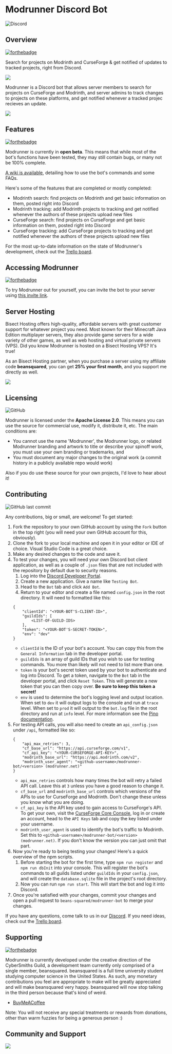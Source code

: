 # Modrunner Discord Bot
![Discord](https://img.shields.io/discord/764169561003130881?color=%237289DA&logo=discord&style=for-the-badge)

## Overview
[![forthebadge](https://forthebadge.com/images/badges/contains-tasty-spaghetti-code.svg)](https://forthebadge.com)

Search for projects on Modrinth and CurseForge & get notified of updates to tracked projects, right from Discord.

![](https://1648105728-files.gitbook.io/~/files/v0/b/gitbook-x-prod.appspot.com/o/spaces%2FYW466levrF1kDXDbfbGG%2Fuploads%2Fk7QILDqgwvDM3rlT6giC%2Fimage.png?alt=media&token=f30d873f-c7bd-4cac-8830-06fb15cc5321)

Modrunner is a Discord bot that allows server members to search for projects on CurseForge and Modrinth, and server admins to track changes to projects on these platforms, and get notified whenever a tracked projec recieves an update.

![](https://1648105728-files.gitbook.io/~/files/v0/b/gitbook-x-prod.appspot.com/o/spaces%2FYW466levrF1kDXDbfbGG%2Fuploads%2FbeXlMgW6zEY0HmL4jwzR%2Fimage.png?alt=media&token=3e0e7829-d12f-4312-b635-8ab4b509a4ce)

## Features
[![forthebadge](https://forthebadge.com/images/badges/made-with-javascript.svg)](https://forthebadge.com)

Modrunner is currently in **open beta**. This means that while most of the bot's functions have been tested, they may still contain bugs, or many not be 100% complete.

[A wiki is available](https://beansquared.gitbook.io/modrunner-wiki/), detailing how to use the bot's commands and some FAQs.

Here's some of the features that are completed or mostly completed:
- Modrinth search: find projects on Modrinth and get basic information on them, posted right into Discord
- Modrinth tracking: add Modrinth projects to tracking and get notified whenever the authors of these projects upload new files
- CurseForge search: find projects on CurseForge and get basic information on them, posted right into Discord
- CurseForge tracking: add CurseForge projects to tracking and get notified whenever the authors of these projects upload new files

For the most up-to-date information on the state of Modrunner's development, check out the [Trello board](https://trello.com/b/tNrFYngk).

## Accessing Modrunner
[![forthebadge](https://forthebadge.com/images/badges/for-you.svg)](https://forthebadge.com)

To try Modrunner out for yourself, you can invite the bot to your server using [this invite link](https://discord.com/api/oauth2/authorize?client_id=978413985722404924&permissions=2048&scope=bot%20applications.commands).

## Server Hosting
Bisect Hosting offers high-quality, affordable servers with great customer support for whatever project you need. Most known for their Minecraft Java Edition multiplayer servers, they also provide game servers for a wide variety of other games, as well as web hosting and virtual private servers (VPS). Did you know Modrunner is hosted on a Bisect Hosting VPS? It's true!

As an Bisect Hosting partner, when you purchase a server using my affiliate code **beansquared**, you can get **25% your first month**, and you support me directly as well.

![](https://www.bisecthosting.com/partners/custom-banners/fc72f588-888d-452c-8d66-6efd45d2882c.png)

## Licensing
![GitHub](https://img.shields.io/github/license/beans-squared/modrunner-bot?style=for-the-badge)

Modrunner is licensed under the **Apache License 2.0**. This means you can use the source for commercial use, modify it, distribute it, etc. The main conditions are:
- You cannot use the name 'Modrunner', the Modrunner logo, or related Modrunner branding and artwork to title or describe your spinoff work, you must use your own branding or trademarks, and
- You must document any major changes to the original work (a commit history in a publicly available repo would work)

Also if you do use these source for your own projects, I'd love to hear about it!

## Contributing
![GitHub last commit](https://img.shields.io/github/last-commit/beans-squared/modrunner-bot?style=for-the-badge)

Any contributions, big or small, are welcome! To get started:

1. Fork the repository to your own GitHub account by using the `Fork` button in the top right (you will need your own GitHub account for this, obviously).
2. Clone the fork to your local machine and open it in your editor or IDE of choice. Visual Studio Code is a great choice.
3. Make any desired changes to the code and save it.
4. To test your changes, you will need your own Discord bot client application, as well as a couple of `.json` files that are not included with the repository by default due to security reasons.
    1. Log into the [Discord Developer Portal](https://discord.com/developers).
    2. Create a new application. Give a name like `Testing Bot`.
    3. Head to the `Bot` tab and click `Add Bot`.
    4. Return to your editor and create a file named `config.json` in the root directory. It will need to formatted like this:
    ```
   {
		"clientId": "<YOUR-BOT'S-CLIENT-ID>",
		"guildIds": [
			<LIST-OF-GUILD-IDS>
		],
		"token": "<YOUR-BOT'S-SECRET-TOKEN>",
		"env": "dev"
    }
   ```
   - `clientId` is the ID of your bot's account. You can copy this from the `General Information` tab in the developer portal.
   - `guildIds` is an array of guild IDs that you wish to use for testing commands. You more than likely will not need to list more than one.
   - `token` is your bot's secret token used by your bot to authenticate and log into Discord. To get a token, navigate to the `Bot` tab in the developer portal, and click `Reset Token`. This will generate a new token that you can then copy over. **Be sure to keep this token a secret!**
   - `env` is used to determine the bot's logging level and output location. When set to `dev` it will output logs to the console and run at `trace` level. When set to `prod` it will output to the `bot.log` file in the root directory and run at `info` level. For more information see the [Pino documentation](https://getpino.io/#/docs/api?id=logger-level).
5. For testing API calls, you will also need to create an `api_config.json` under `/api`, formatted like so:
    ```
   {
		"api_max_retries": 3,
		"cf_base_url": "https://api.curseforge.com/v1",
		"cf_api_key": "<YOUR-CURSEFORGE-API-KEY>",
		"modrinth_base_url": "https://api.modrinth.com/v2",
		"modrinth_user_agent": "<github-username>/modrunner-bot/<version> (modrunner.net)"
    }
   ```
   - `api_max_retries` controls how many times the bot will retry a failed API call. Leave this at `3` unless you have a good reason to change it.
   - `cf_base_url` and `modrinth_base_url` controls which versions of the APIs to use for CurseForge and Modrinth. Don't change these unless you know what you are doing.
   - `cf_api_key` is the API key used to gain access to CurseForge's API. To get your own, visit the [CurseForge Core Console](https://console.curseforge.com/#/), log in or create an account, head to the `API Keys` tab and copy the key listed under your username.
   - `modrinth_user_agent` is used to identify the bot's traffic to Modrinth. Set this to `<github-username>/modrunner-bot/<version> (modrunner.net)`. If you don't know the version you can just omit that part.
6. Now you're ready to being testing your changes! Here's a quick overview of the npm scripts.
    1. Before starting the bot for the first time, type `npm run register` and `npm run dbInit` into your console. This will register the bot's commands to all guilds listed under `guildIds` in your `config.json`, and will create the `database.sqlite` file in the project's root directory.
    2. Now you can run `npm run start`. This will start the bot and log it into Discord.
7. Once you're satisfied with your changes, commit your changes and open a pull request to `beans-squared/modrunner-bot` to merge your changes.

If you have any questions, come talk to us in our [Discord](https://discord.gg/HZMCRNUd5Z).
If you need ideas, check out the [Trello board](https://trello.com/b/tNrFYngk).

## Supporting
[![forthebadge](https://forthebadge.com/images/badges/built-with-love.svg)](https://forthebadge.com)

Modrunner is currently developed under the creative direction of the CyberSmiths Guild, a development team currently only comprised of a single member, beansquared. beansquared is a full time university student studying computer science in the United States. As such, any monetary contributions you feel are appropriate to make will be greatly appreciated and will make beansquared very happy. beansquared will now stop talking in the third person because that's kind of weird.

- [BuyMeACoffee](https://www.buymeacoffee.com/beansquared)

Note: You will not receive any special treatments or rewards from donations, other than warm fuzzies for being a generous person :)

## Community and Support
![](https://discordapp.com/api/guilds/764169561003130881/widget.png?style=banner4)